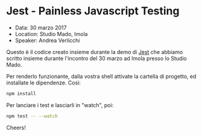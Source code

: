 # Jest - Painless Javascript Testing
- Data: 30 marzo 2017 
- Location: Studio Mado, Imola
- Speaker: Andrea Verlicchi

Questo è il codice creato insieme durante la demo di
[Jest](https://facebook.github.io/jest/) che abbiamo scritto insieme durante
l'incontro del 30 marzo ad Imola presso lo Studio Mado.

Per renderlo funzionante, dalla vostra shell attivate la cartella di progetto,
ed installate le dipendenze. Così:

```bash
npm install
```

Per lanciare i test e lasciarli in "watch", poi:

```bash
npm test -- --watch
```

Cheers!
